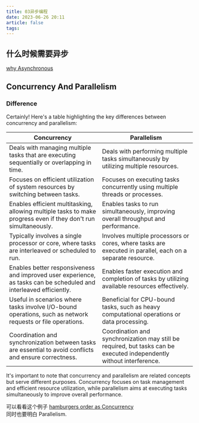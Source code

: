 ```yaml
---
title: 03异步编程
date: 2023-06-26 20:11
article: false
tags:
---
```


## 什么时候需要异步

[why Asynchronous](../../../Database/hypothesis/fastapi.tiangolo.com/Concurrency%20and%20async%20%20await%20-%20FastAPI.md#Concurrency%20and%20async%20/%20await%20-%20FastAPI)

## Concurrency And Parallelism

### Difference

Certainly! Here's a table highlighting the key differences between concurrency and parallelism:

|   Concurrency   |   Parallelism   |
|-----------------|-----------------|
| Deals with managing multiple tasks that are executing sequentially or overlapping in time. | Deals with performing multiple tasks simultaneously by utilizing multiple resources. |
| Focuses on efficient utilization of system resources by switching between tasks. | Focuses on executing tasks concurrently using multiple threads or processes. |
| Enables efficient multitasking, allowing multiple tasks to make progress even if they don't run simultaneously. | Enables tasks to run simultaneously, improving overall throughput and performance. |
| Typically involves a single processor or core, where tasks are interleaved or scheduled to run. | Involves multiple processors or cores, where tasks are executed in parallel, each on a separate resource. |
| Enables better responsiveness and improved user experience, as tasks can be scheduled and interleaved efficiently. | Enables faster execution and completion of tasks by utilizing available resources effectively. |
| Useful in scenarios where tasks involve I/O-bound operations, such as network requests or file operations. | Beneficial for CPU-bound tasks, such as heavy computational operations or data processing. |
| Coordination and synchronization between tasks are essential to avoid conflicts and ensure correctness. | Coordination and synchronization may still be required, but tasks can be executed independently without interference. |

It's important to note that concurrency and parallelism are related concepts but serve different purposes. Concurrency focuses on task management and efficient resource utilization, while parallelism aims at executing tasks simultaneously to improve overall performance.

可以看看这个例子 [hamburgers order as Concurrency](../../../Database/hypothesis/fastapi.tiangolo.com/Concurrency%20and%20async%20%20await%20-%20FastAPI.md#)  
同时也要明白 Parallelism.
